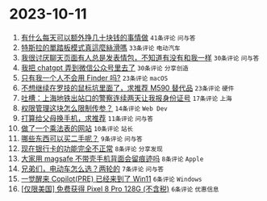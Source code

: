 # 2023-10-11

1. [有什么每天可以额外挣几十块钱的事情做](https://www.v2ex.com/t/980843) `41条评论` `问与答`
1. [特斯拉的單踏板模式真這麼絲滑嗎](https://www.v2ex.com/t/980846) `33条评论` `电动汽车`
1. [我很讨厌聊天页面有人总是发表情包，不知道有没有和我一样](https://www.v2ex.com/t/980867) `30条评论` `问与答`
1. [我把 chatgpt 弄到微信公众号里去了](https://www.v2ex.com/t/980849) `30条评论` `分享创造`
1. [只有我一个人不会用 Finder 吗?](https://www.v2ex.com/t/980859) `23条评论` `macOS`
1. [不想继续在罗技的鼠标坑里面了，求推荐 M590 替代品](https://www.v2ex.com/t/980847) `23条评论` `硬件`
1. [吐槽：上海地铁出站口的警察连续两天让我报身份证号](https://www.v2ex.com/t/980889) `17条评论` `上海`
1. [权限管理这块怎么限制传参？](https://www.v2ex.com/t/980835) `14条评论` `Web Dev`
1. [打算给父母换手机，求推荐](https://www.v2ex.com/t/980868) `11条评论` `问与答`
1. [做了一个乘法表的网站](https://www.v2ex.com/t/980844) `10条评论` `站长`
1. [哪些东西可以买二手呢？](https://www.v2ex.com/t/980860) `9条评论` `问与答`
1. [现在银行卡的功能完全不正常](https://www.v2ex.com/t/980886) `8条评论` `分享发现`
1. [大家用 magsafe 不带壳手机背面会留痕迹吗](https://www.v2ex.com/t/980873) `8条评论` `Apple`
1. [兄弟们，电动车怎么选？两轮的](https://www.v2ex.com/t/980871) `7条评论` `问与答`
1. [一觉醒来 Copilot(PRE) 已经来到了 Win11](https://www.v2ex.com/t/980839) `6条评论` `Windows`
1. [[仅限美国] 免费获得 Pixel 8 Pro 128G (不含税)](https://www.v2ex.com/t/980832) `6条评论` `优惠信息`
